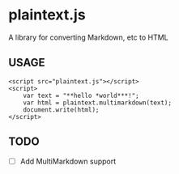 plaintext.js
============

A library for converting Markdown, etc to HTML

USAGE
-----

    <script src="plaintext.js"></script>
    <script>
        var text = "**hello *world***!";
        var html = plaintext.multimarkdown(text);
        document.write(html);
    </script>

TODO
----
- [ ] Add MultiMarkdown support
